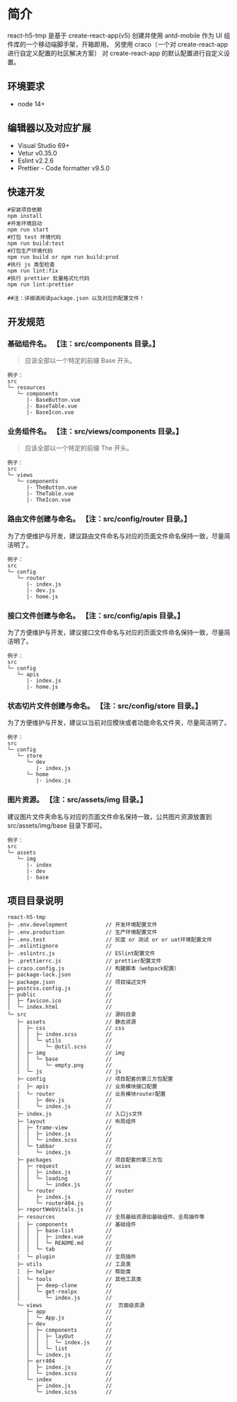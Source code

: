 <!--
 * @Descripttion: 项目描述文件
 * @version:
 * @Author: zhoukai
 * @Date: 2022-07-28 09:54:02
 * @LastEditors: zhoukai
 * @LastEditTime: 2022-08-12 17:21:26
-->

# 简介

react-h5-tmp 是基于 create-react-app(v5) 创建并使用 antd-mobile 作为 UI 组件库的一个移动端脚手架，开箱即用。
另使用 craco（一个对 create-react-app 进行自定义配置的社区解决方案） 对 create-react-app 的默认配置进行自定义设置。

## 环境要求

-   node 14+

## 编辑器以及对应扩展

-   Visual Studio 69+
-   Vetur v0.35.0
-   Eslint v2.2.6
-   Prettier - Code formatter v9.5.0

## 快速开发

```
#安装项目依赖
npm install
#开发环境启动
npm run start
#打包 test 环境代码
npm run build:test
#打包生产环境代码
npm run build or npm run build:prod
#执行 js 类型检查
npm run lint:fix
#执行 prettier 批量格式化代码
npm run lint:prettier

##注：详细请阅读package.json 以及对应的配置文件！
```

## 开发规范

### 基础组件名。 【注：src/components 目录。】

> 应该全部以一个特定的前缀 Base 开头。

```
例子：
src
└─ resources
   └─ components
      |- BaseButton.vue
      |- BaseTable.vue
      |- BaseIcon.vue
```

### 业务组件名。 【注：src/views/components 目录。】

> 应该全部以一个特定的前缀 The 开头。

```
例子：
src
└─ views
   └─ components
      |- TheButton.vue
      |- TheTable.vue
      |- TheIcon.vue
```

### 路由文件创建与命名。 【注：src/config/router 目录。】

为了方便维护与开发，建议路由文件命名与对应的页面文件命名保持一致，尽量简洁明了。

```
例子：
src
└─ config
   └─ router
      |- index.js
      |- dev.js
      |- home.js
```

### 接口文件创建与命名。 【注：src/config/apis 目录。】

为了方便维护与开发，建议接口文件命名与对应的页面文件命名保持一致，尽量简洁明了。

```
例子：
src
└─ config
   └─ apis
      |- index.js
      |- home.js
```

### 状态切片文件创建与命名。 【注：src/config/store 目录。】

为了方便维护与开发，建议以当前对应模块或者功能命名文件夹，尽量简洁明了。

```
例子：
src
└─ config
   └─ store
      └─ dev
         |- index.js
      └─ home
         |- index.js
```

### 图片资源。 【注：src/assets/img 目录。】

建议图片文件夹命名与对应的页面文件命名保持一致，公共图片资源放置到 src/assets/img/base 目录下即可。

```
例子：
src
└─ assets
   └─ img
      |- index
      |- dev
      |- base
```

## 项目目录说明

```
react-h5-tmp
├─ .env.development            // 开发环境配置文件
├─ .env.production             // 生产环境配置文件
├─ .env.test                   // 灰度 or 测试 or or uat环境配置文件
├─ .eslintignore               //
├─ .eslintrc.js                // ESlint配置文件
├─ .prettierrc.js              // prettier配置文件
├─ craco.config.js             // 构建脚本（webpack配置）
├─ package-lock.json           //
├─ package.json                // 项目描述文件
├─ postcss.config.js           //
├─ public                      //
│  ├─ favicon.ico              //
│  └─ index.html               //
└─ src                         // 源码目录
   ├─ assets                   // 静态资源
   │  ├─ css                   // css
   │  │  ├─ index.scss         //
   │  │  └─ utils              //
   │  │     └─ @util.scss      //
   │  ├─ img                   // img
   │  │  └─ base               //
   │  │     └─ empty.png       //
   │  └─ js                    // js
   ├─ config                   // 项目配套的第三方包配置
   │  ├─ apis                  // 业务模块接口配置
   │  └─ router                // 业务模块router配置
   │     ├─ dev.js             //
   │     └─ index.js           //
   ├─ index.js                 // 入口js文件
   ├─ layout                   // 布局组件
   │  ├─ frame-view            //
   │  │  ├─ index.js           //
   │  │  └─ index.scss         //
   │  └─ tabbar                //
   │     └─ index.js           //
   ├─ packages                 // 项目配套的第三方包
   │  ├─ request               // axios
   │  │  ├─ index.js           //
   │  │  └─ loading            //
   │  │     └─ index.js        //
   │  └─ router                // router
   │     ├─ index.js           //
   │     └─ router404.js       //
   ├─ reportWebVitals.js       //
   ├─ resources                // 全局基础资源如基础组件、全局插件等
   │  ├─ components            // 基础组件
   │  │  ├─ base-list          //
   │  │  │  ├─ index.vue       //
   │  │  │  └─ README.md       //
   │  │  └─ tab                //
   │  └─ plugin                // 全局插件
   ├─ utils                    // 工具类
   │  ├─ helper                // 帮助类
   │  └─ tools                 // 其他工具类
   │     ├─ deep-clone         //
   │     └─ get-realpx         //
   │        └─ index.js        //
   └─ views                    //  页面级资源
      ├─ app                   //
      │  └─ App.js             //
      ├─ dev                   //
      │  ├─ components         //
      │  │  ├─ layOut          //
      │  │  │  └─ index.js     //
      │  │  └─ list            //
      │  └─ index.js           //
      ├─ err404                //
      │  ├─ index.js           //
      │  └─ index.scss         //
      └─ index                 //
         ├─ index.js           //
         └─ index.scss         //

```
